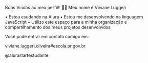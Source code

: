 Boas Vindas ao meu perfil!! 💛💛
Meu nome é Viviane Luggeri

• Estou esudando na Alura
• Estou me desenvolvendo na linguagem JavaScript
• Utilizo este espaço para a minha organização e compartilhamento dos meus projetos desenvolvidos

Você pode entrar em contato comigo em:

viviane.luggeri.oliveira#escola.pr.gov.br

@alurastartestudante
